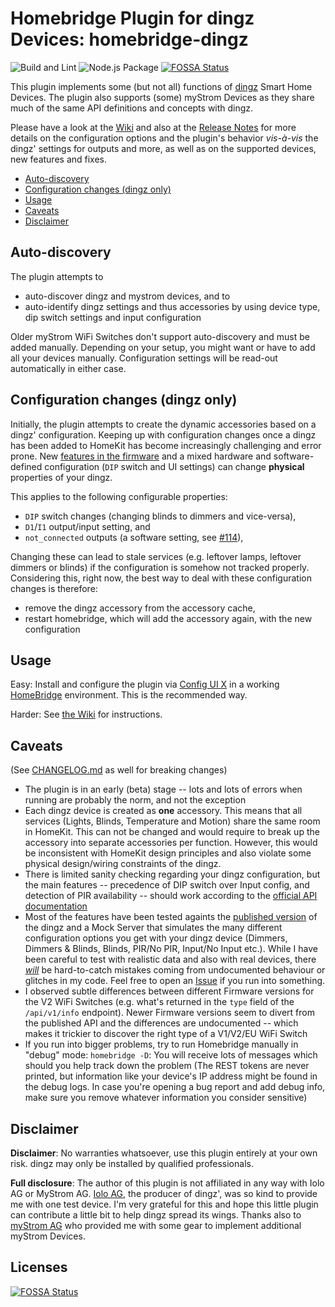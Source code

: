 # Homebridge Plugin for dingz Devices: homebridge-dingz

![Build and Lint](https://github.com/johannrichard/homebridge-dingz/workflows/Build%20and%20Lint/badge.svg)
![Node.js Package](https://github.com/johannrichard/homebridge-dingz/workflows/Node.js%20Package/badge.svg)
[![FOSSA Status](https://app.fossa.com/api/projects/git%2Bgithub.com%2Fjohannrichard%2Fhomebridge-dingz.svg?type=shield)](https://app.fossa.com/projects/git%2Bgithub.com%2Fjohannrichard%2Fhomebridge-dingz?ref=badge_shield)

This plugin implements some (but not all) functions of [dingz](https://dingz.ch) Smart Home Devices. The plugin also supports (some) myStrom Devices as they share much of the same API definitions and concepts with dingz.

Please have a look at the [Wiki](https://github.com/johannrichard/homebridge-dingz/wiki) and also at the [Release Notes](https://github.com/johannrichard/homebridge-dingz/releases/latest) for more details on the configuration options and the plugin's behavior _vis-à-vis_ the dingz' settings for outputs and more, as well as on the supported devices, new features and fixes. 

<!-- TOC -->

- [Auto-discovery](#auto-discovery)
- [Configuration changes (dingz only)](#configuration-changes-dingz-only)
- [Usage](#usage)
- [Caveats](#caveats)
- [Disclaimer](#disclaimer)
<!-- /TOC -->

## Auto-discovery

The plugin attempts to

- auto-discover dingz and mystrom devices, and to
- auto-identify dingz settings and thus accessories by using device type, dip switch settings and input configuration

Older myStrom WiFi Switches don't support auto-discovery and must be added manually. Depending on your setup, you might want or have to add all your devices manually. Configuration settings will be read-out automatically in either case.

## Configuration changes (dingz only)

Initially, the plugin attempts to create the dynamic accessories based on a dingz' configuration. Keeping up with configuration changes once a dingz has been added to HomeKit has become increasingly challenging and error prone. New [features in the firmware](https://github.com/johannrichard/homebridge-dingz/pull/114) and a mixed hardware and software-defined configuration (`DIP` switch and UI settings) can change **physical** properties of your dingz.

This applies to the following configurable properties:

- `DIP` switch changes (changing blinds to dimmers and vice-versa),
- `D1`/`I1` output/input setting, and
- `not_connected` outputs (a software setting, see [#114](https://github.com/johannrichard/homebridge-dingz/pull/114)),

Changing these can lead to stale services (e.g. leftover lamps, leftover dimmers or blinds) if the configuration is somehow not tracked properly. Considering this, right now, the best way to deal with these configuration changes is therefore:

- remove the dingz accessory from the accessory cache,
- restart homebridge, which will add the accessory again, with the new configuration

## Usage

Easy: Install and configure the plugin via [Config UI X](https://www.npmjs.com/package/homebridge-config-ui-x) in a working [HomeBridge](https://homebridge.io) environment. This is the recommended way.

Harder: See [the Wiki](https://github.com/johannrichard/homebridge-dingz/wiki) for instructions.

## Caveats

(See [CHANGELOG.md](CHANGELOG.md) as well for breaking changes)

- The plugin is in an early (beta) stage -- lots and lots of errors when running are probably the norm, and not the exception
- Each dingz device is created as **one** accessory. This means that all services (Lights, Blinds, Temperature and Motion) share the same room in HomeKit. This can not be changed and would require to break up the accessory into separate accessories per function. However, this would be inconsistent with HomeKit design principles and also violate some physical design/wiring constraints of the dingz.
- There is limited sanity checking regarding your dingz configuration, but the main features -- precedence of DIP switch over Input config, and detection of PIR availability -- should work according to the [official API documentation](https://api.dingz.ch)
- Most of the features have been tested againts the [published version](https://api.dingz.ch) of the dingz and a Mock Server that simulates the many different configuration options you get with your dingz device (Dimmers, Dimmers & Blinds, Blinds, PIR/No PIR, Input/No Input etc.). While I have been careful to test with realistic data and also with real devices, there [_will_](https://github.com/johannrichard/homebridge-dingz/issues/5) be hard-to-catch mistakes coming from undocumented behaviour or glitches in my code. Feel free to open an [Issue](https://github.com/johannrichard/homebridge-dingz/issues) if you run into something.
- I observed subtle differences between different Firmware versions for the V2 WiFi Switches (e.g. what's returned in the `type` field of the `/api/v1/info` endpoint). Newer Firmware versions seem to divert from the published API and the differences are undocumented -- which makes it trickier to discover the right type of a V1/V2/EU WiFi Switch
- If you run into bigger problems, try to run Homebridge manually in "debug" mode: `homebridge -D`: You will receive lots of messages which should you help track down the problem (The REST tokens are never printed, but information like your device's IP address might be found in the debug logs. In case you're opening a bug report and add debug info, make sure you remove whatever information you consider sensitive)

## Disclaimer

**Disclaimer**: No warranties whatsoever, use this plugin entirely at your own risk. dingz may only be installed by qualified professionals.

**Full disclosure**: The author of this plugin is not affiliated in any way with Iolo AG or MyStrom AG. [Iolo AG](https://iolo.ch), the producer of dingz', was so kind to provide me with one test device. I'm very grateful for this and hope this little plugin can contribute a little bit to help dingz spread its wings. Thanks also to [myStrom AG](mystrom.ch) who provided me with some gear to implement additional myStrom Devices.

## Licenses

[![FOSSA Status](https://app.fossa.com/api/projects/git%2Bgithub.com%2Fjohannrichard%2Fhomebridge-dingz.svg?type=large)](https://app.fossa.com/projects/git%2Bgithub.com%2Fjohannrichard%2Fhomebridge-dingz?ref=badge_large)
